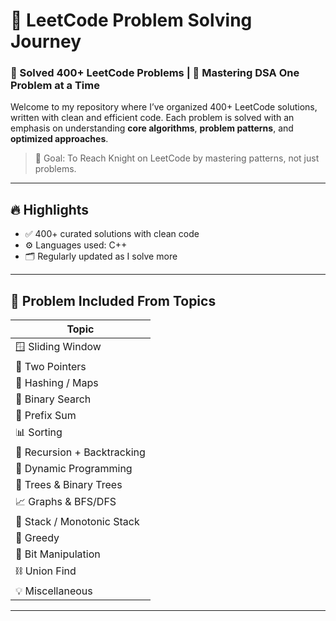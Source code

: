 # 📘 LeetCode Problem Solving Journey

### 🧠 Solved 400+ LeetCode Problems | 🚀 Mastering DSA One Problem at a Time

Welcome to my repository where I’ve organized 400+ LeetCode solutions, written with clean and efficient code. Each problem is solved with an emphasis on understanding **core algorithms**, **problem patterns**, and **optimized approaches**.

> 🏁 Goal: To Reach Knight on LeetCode by mastering patterns, not just problems.

---

## 🔥 Highlights

- ✅ 400+ curated solutions with clean code  
- ⚙️ Languages used: C++  
- 🗂️ Regularly updated as I solve more  

---

## 📂 Problem Included From Topics

| Topic                |
|----------------------|
| 🪟 Sliding Window     | 
| 🔁 Two Pointers       |
| 🔣 Hashing / Maps     |
| 🧮 Binary Search      | 
| 📐 Prefix Sum         | 
| 📊 Sorting            | 
| 🔁 Recursion + Backtracking |
| 🧵 Dynamic Programming |
| 🌲 Trees & Binary Trees | 
| 📈 Graphs & BFS/DFS   | 
| 🧩 Stack / Monotonic Stack | 
| 🥇 Greedy             |
| 🧮 Bit Manipulation   |
| ⛓️ Union Find         | 
| 💡 Miscellaneous      | 

---


